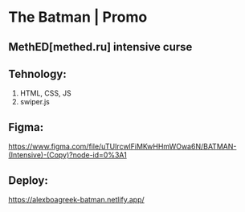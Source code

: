 # The Batman | Promo

## MethED[methed.ru] intensive curse

## Tehnology: 

1. HTML, CSS, JS
2. swiper.js

## Figma:
https://www.figma.com/file/uTUIrcwlFiMKwHHmWOwa6N/BATMAN-(Intensive)-(Copy)?node-id=0%3A1
## Deploy:
https://alexboagreek-batman.netlify.app/
